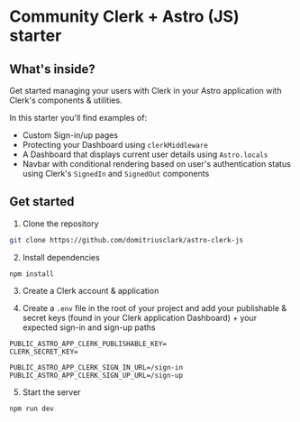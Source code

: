 # Community Clerk + Astro (JS) starter

## What's inside?

Get started managing your users with Clerk in your Astro application with Clerk's components & utilities.

In this starter you'll find examples of:

- Custom Sign-in/up pages
- Protecting your Dashboard using `clerkMiddleware`
- A Dashboard that displays current user details using `Astro.locals`
- Navbar with conditional rendering based on user's authentication status using Clerk's `SignedIn` and `SignedOut` components

## Get started

1. Clone the repository

```bash
git clone https://github.com/domitriusclark/astro-clerk-js
```

2. Install dependencies

```base
npm install
```

3. Create a Clerk account & application

4. Create a `.env` file in the root of your project and add your publishable & secret keys (found in your Clerk application Dashboard) + your expected sign-in and sign-up paths

```
PUBLIC_ASTRO_APP_CLERK_PUBLISHABLE_KEY=
CLERK_SECRET_KEY=

PUBLIC_ASTRO_APP_CLERK_SIGN_IN_URL=/sign-in
PUBLIC_ASTRO_APP_CLERK_SIGN_UP_URL=/sign-up
```

5. Start the server

```bash
npm run dev
```
